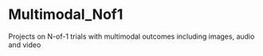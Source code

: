 # Multimodal_Nof1
Projects on N-of-1 trials with multimodal outcomes including images, audio and video
